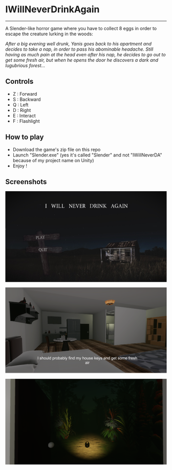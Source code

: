 # IWillNeverDrinkAgain
--------
A Slender-like horror game where you have to collect 8 eggs in order to escape the creature lurking in the woods:

<i>
After a big evening well drunk, Yanis goes back to his apartment and decides to take a nap, in order to pass his abominable headache.
Still having as much pain at the head even after his nap, he decides to go out to get some fresh air, but when he opens the door he discovers a dark and lugubrious forest...
</i>

Controls 
--------
- Z : Forward
- S : Backward
- Q : Left
- D : Right
- E : Interact
- F : Flashlight

How to play
--------
- Download the game's zip file  on this repo
- Launch "Slender.exe" (yes it's called "Slender" and not "IWillNeverDA" because of my project name on Unity)
- Enjoy !

Screenshots
--------
<p align="center"><img src="cp1.png"></p>
<p align="center"><img src="cp2.png"></p>
<p align="center"><img src="cp3.png"></p>
